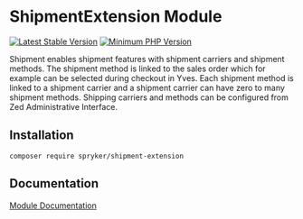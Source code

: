 # ShipmentExtension Module
[![Latest Stable Version](https://poser.pugx.org/spryker/shipment-extension/v/stable.svg)](https://packagist.org/packages/spryker/shipment-extension)
[![Minimum PHP Version](https://img.shields.io/badge/php-%3E%3D%207.3-8892BF.svg)](https://php.net/)

Shipment enables shipment features with shipment carriers and shipment methods. The shipment method is linked to the sales order which for example can be selected during checkout in Yves. Each shipment method is linked to a shipment carrier and a shipment carrier can have zero to many shipment methods. Shipping carriers and methods can be configured from Zed Administrative Interface.

## Installation

```
composer require spryker/shipment-extension
```

## Documentation

[Module Documentation](https://academy.spryker.com/developing_with_spryker/module_guide/checkout_process/shipment/shipment.html)
